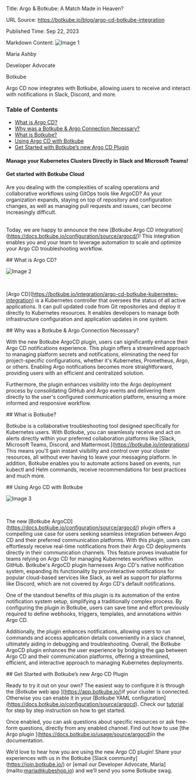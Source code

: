 Title: Argo & Botkube: A Match Made in Heaven?

URL Source: https://botkube.io/blog/argo-cd-botkube-integration

Published Time: Sep 22, 2023

Markdown Content:
![Image 1](https://assets-global.website-files.com/634fabb21508d6c9db9bc46f/6408ed63e5b48fed17e54625_SE6Pjp9PW9TaOwePHJXRaxaLQgYdT2HX_5PYASmvIx8.jpeg)

Maria Ashby

Developer Advocate

Botkube

Argo CD now integrates with Botkube, allowing users to receive and interact with notifications in Slack, Discord, and more.

### Table of Contents

*   [What is Argo CD?](#what-is-argo-cd--2)
*   [Why was a Botkube & Argo Connection Necessary?](#why-was-a-botkube-argo-connection-necessary--2)
*   [What is Botkube?](#what-is-botkube--2)
*   [Using Argo CD with Botkube](#using-argo-cd-with-botkube-2)
*   [Get Started with Botkube’s new Argo CD Plugin](#get-started-with-botkube-s-new-argo-cd-plugin-2)

#### Manage your Kubernetes Clusters Directly in Slack and Microsoft Teams!

#### Get started with Botkube Cloud

Are you dealing with the complexities of scaling operations and collaborative workflows using GitOps tools like ArgoCD? As your organization expands, staying on top of repository and configuration changes, as well as managing pull requests and issues, can become increasingly difficult.  

‍  
Today, we are happy to announce the new \[Botkube Argo CD integration\](https://docs.botkube.io/configuration/source/argocd/)! This integration enables you and your team to leverage automation to scale and optimize your Argo CD troubleshooting workflow.


\## What is Argo CD?

![Image 2](https://assets-global.website-files.com/634fabb21508d6c9db9bc46f/650e09b69191288d41cf2161_rih56gy96kbqx4UzlDDmVadKW9ieXnfmbXLOwzJiDWgHBDzmW0vG867PZM74YdzH5YkNHY-9F2xaVfJTam8eFpvSgzoB4EX-FxDPzLzqMvKJmSNtSBwIRifp2EctcHW3oeh_ruepqkKpwhfFyDzS5Kc.gif)

‍


\[Argo CD\](https://botkube.io/integration/argo-cd-botkube-kubernetes-integration) is a Kubernetes controller that oversees the status of all active applications. It can pull updated code from Git repositories and deploy it directly to Kubernetes resources. It enables developers to manage both infrastructure configuration and application updates in one system.


\## Why was a Botkube & Argo Connection Necessary?

With the new Botkube ArgoCD plugin, users can significantly enhance their Argo CD notifications experience. This plugin offers a streamlined approach to managing platform secrets and notifications, eliminating the need for project-specific configurations, whether it's Kubernetes, Prometheus, Argo, or others. Enabling Argo notifications becomes more straightforward, providing users with an efficient and centralized solution.

Furthermore, the plugin enhances visibility into the Argo deployment process by consolidating GitHub and Argo events and delivering them directly to the user's configured communication platform, ensuring a more informed and responsive workflow.


\## What is Botkube?

Botkube is a collaborative troubleshooting tool designed specifically for Kubernetes users. With Botkube, you can seamlessly receive and act on alerts directly within your preferred collaboration platforms like \[Slack, Microsoft Teams, Discord, and Mattermost.\](https://botkube.io/integrations) This means you'll gain instant visibility and control over your cluster resources, all without ever having to leave your messaging platform. In addition, Botkube enables you to automate actions based on events, run kubectl and Helm commands, receive recommendations for best practices and much more.


\## Using Argo CD with Botkube

![Image 3](https://assets-global.website-files.com/634fabb21508d6c9db9bc46f/650e09c855b42178c42a1d9b_jOhrHB90gwPhqwSU94v3y1Q7Q2Y_1Ltfap5j-mY6XbgieOkVITkVOoOboVTaVHT55onYtmncvcVt_zMrOQehiIOKbM2unJi5NKvWpXhjN222CbEB31JP_oSxT9QowgHWFcKv0YoK2FvZZvJMwGpET4s.png)

‍


The new \[Botkube ArgoCD\](https://docs.botkube.io/configuration/source/argocd/) plugin offers a compelling use case for users seeking seamless integration between Argo CD and their preferred communication platforms. With this plugin, users can effortlessly receive real-time notifications from their Argo CD deployments directly in their communication channels. This feature proves invaluable for teams relying on Argo CD for managing Kubernetes workflows within GitHub. Botkube's ArgoCD plugin harnesses Argo CD's native notification system, expanding its functionality by provinteractive notifications for popular cloud-based services like Slack, as well as support for platforms like Discord, which are not covered by Argo CD's default notifications.

One of the standout benefits of this plugin is its automation of the entire notification system setup, simplifying a traditionally complex process. By configuring the plugin in Botkube, users can save time and effort previously required to define webhooks, triggers, templates, and annotations within Argo CD.

Additionally, the plugin enhances notifications, allowing users to run commands and access application details conveniently in a slack channel, ultimately aiding in debugging and troubleshooting. Overall, the Botkube ArgoCD plugin enhances the user experience by bridging the gap between Argo CD and their communication platforms, offering a streamlined, efficient, and interactive approach to managing Kubernetes deployments.


\## Get Started with Botkube’s new Argo CD Plugin

Ready to try it out on your own? The easiest way to configure it is through the \[Botkube web app \](https://app.botkube.io/)if your cluster is connected. Otherwise you can enable it in your \[Botkube YAML configuration\](https://docs.botkube.io/configuration/source/argocd). Check our [tutorial](https://botkube.io/blog/getting-started-with-botkube-and-argocd) for step by step instruction on how to get started.

Once enabled, you can ask questions about specific resources or ask free-form questions, directly from any enabled channel. Find out how to use \[the Argo plugin \](https://docs.botkube.io/usage/source/argocd)in the documentation.

We’d love to hear how you are using the new Argo CD plugin! Share your experiences with us in the Botkube \[Slack community\](https://join.botkube.io/) or \[email our Developer Advocate, Maria\](mailto:maria@kubeshop.io) and we’ll send you some Botkube swag.

‍
